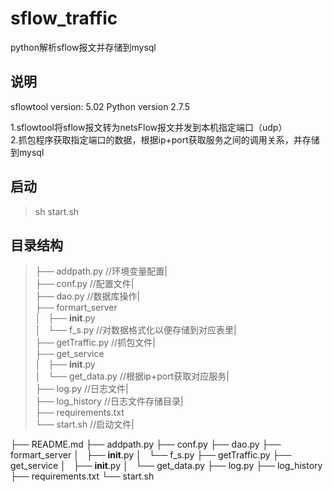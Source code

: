 # sflow_traffic
python解析sflow报文并存储到mysql

## 说明
sflowtool version: 5.02
Python version 2.7.5

1.sflowtool将sflow报文转为netsFlow报文并发到本机指定端口（udp）    
2.抓包程序获取指定端口的数据，根据ip+port获取服务之间的调用关系，并存储到mysql

## 启动
> sh start.sh

## 目录结构


> ├── addpath.py                                  //环境变量配置|     
├── conf.py                                     //配置文件|    
├── dao.py                                      //数据库操作|    
├── formart_server    
│   ├── __init__.py    
│   └── f_s.py                                  //对数据格式化以便存储到对应表里|     
        ├── getTraffic.py                       //抓包文件|     
├── get_service    
│   ├── __init__.py    
│   └── get_data.py                             //根据ip+port获取对应服务|    
├── log.py                                      //日志文件|    
├── log_history                                 //日志文件存储目录|     
├── requirements.txt     
└── start.sh                                    //启动文件|     


├── README.md
├── addpath.py
├── conf.py
├── dao.py
├── formart_server
│   ├── __init__.py
│   └── f_s.py
├── getTraffic.py
├── get_service
│   ├── __init__.py
│   └── get_data.py
├── log.py
├── log_history
├── requirements.txt
└── start.sh
